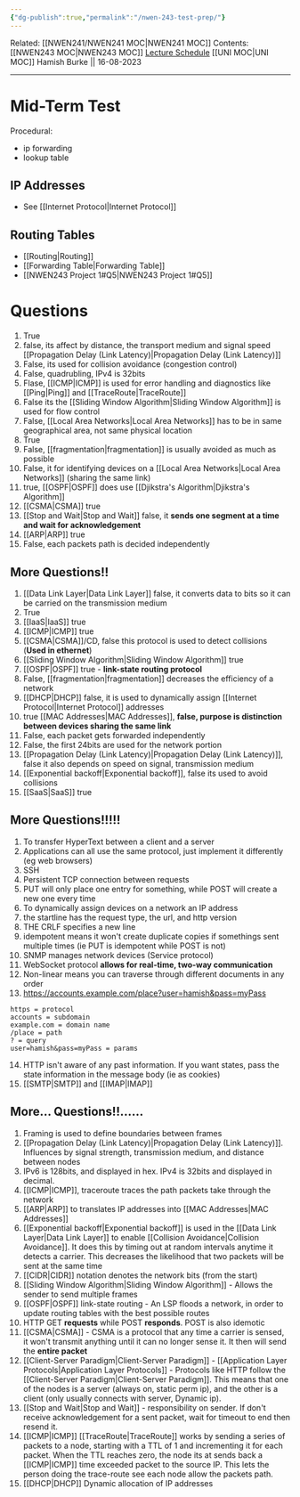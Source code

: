 ```yaml
---
{"dg-publish":true,"permalink":"/nwen-243-test-prep/"}
---
```


Related: [[NWEN241/NWEN241 MOC\|NWEN241 MOC]]
Contents: [[NWEN243 MOC\|NWEN243 MOC]]
[Lecture Schedule](https://ecs.wgtn.ac.nz/Courses/NWEN243_2023T2/LectureSchedule)
[[UNI MOC\|UNI MOC]]
Hamish Burke || 16-08-2023
***

# Mid-Term Test

Procedural:
- ip forwarding
- lookup table

## IP Addresses

- See [[Internet Protocol\|Internet Protocol]]

## Routing Tables

- [[Routing\|Routing]]
- [[Forwarding Table\|Forwarding Table]]
- [[NWEN243 Project 1#Q5\|NWEN243 Project 1#Q5]]

# Questions

1. True
2. false, its affect by distance, the transport medium and signal speed [[Propagation Delay (Link Latency)\|Propagation Delay (Link Latency)]]
3. False, its used for collision avoidance (congestion control)
4. False, quadrubling,  IPv4 is 32bits
5. Flase, [[ICMP\|ICMP]] is used for error handling and diagnostics like [[Ping\|Ping]] and [[TraceRoute\|TraceRoute]]
6. False its the [[Sliding Window Algorithm\|Sliding Window Algorithm]] is used for flow control
7. False, [[Local Area Networks\|Local Area Networks]] has to be in same geographical area, not same physical location
8. True
9. False, [[fragmentation\|fragmentation]] is usually avoided as much as possible
10. False, it for identifying devices on a [[Local Area Networks\|Local Area Networks]] (sharing the same link)
11. true, [[OSPF\|OSPF]] does use [[Djikstra's Algorithm\|Djikstra's Algorithm]]
12. [[CSMA\|CSMA]] true
13. [[Stop and Wait\|Stop and Wait]] false, it **sends one segment at a time and wait for acknowledgement**
14. [[ARP\|ARP]] true
15. False, each packets path is decided independently

## More Questions!!

1. [[Data Link Layer\|Data Link Layer]] false, it converts data to bits so it can be carried on the transmission medium
2. True
3. [[IaaS\|IaaS]] true
4. [[ICMP\|ICMP]] true
5. [[CSMA\|CSMA]]/CD, false this protocol is used to detect collisions (**Used in ethernet**)
6. [[Sliding Window Algorithm\|Sliding Window Algorithm]] true
7. [[OSPF\|OSPF]] true - **link-state routing protocol**
8. False, [[fragmentation\|fragmentation]] decreases the efficiency of a network
9. [[DHCP\|DHCP]] false, it is used to dynamically assign [[Internet Protocol\|Internet Protocol]] addresses
10. true [[MAC Addresses\|MAC Addresses]], **false, purpose is distinction between devices sharing the same link**
11. False, each packet gets forwarded independently
12. False, the first 24bits are used for the network portion
13. [[Propagation Delay (Link Latency)\|Propagation Delay (Link Latency)]], false it also depends on speed on signal, transmission medium
14. [[Exponential backoff\|Exponential backoff]], false its used to avoid collisions
15. [[SaaS\|SaaS]] true

## More Questions!!!!!

1. To transfer HyperText between a client and a server
2. Applications can all use the same protocol, just implement it differently (eg web browsers)
3. SSH
4. Persistent TCP connection between requests
5. PUT will only place one entry for something, while POST will create a new one every time
6. To dynamically assign devices on a network an IP address
7. the startline has the request type, the url, and http version
8. THE CRLF specifies a new line
9. idempotent means it won't create duplicate copies if somethings sent multiple times (ie PUT is idempotent while POST is not)
10. SNMP manages network devices (Service protocol)
11. WebSocket protocol **allows for real-time, two-way communication**
12. Non-linear means you can traverse through different documents in any order
13. <https://accounts.example.com/place?user=hamish&pass=myPass>

```
https = protocol
accounts = subdomain
example.com = domain name
/place = path
? = query
user=hamish&pass=myPass = params
```

14. HTTP isn't aware of any past information. If you want states, pass the state information in the message body (ie as cookies)
15. [[SMTP\|SMTP]] and [[IMAP\|IMAP]]

## More... Questions!!......

1. Framing is used to define boundaries between frames
2. [[Propagation Delay (Link Latency)\|Propagation Delay (Link Latency)]]. Influences by signal strength, transmission medium, and distance between nodes
3. IPv6 is 128bits, and displayed in hex. IPv4 is 32bits and displayed in decimal.
4. [[ICMP\|ICMP]], traceroute traces the path packets take through the network 
5. [[ARP\|ARP]] to translates IP addresses into [[MAC Addresses\|MAC Addresses]]
6. [[Exponential backoff\|Exponential backoff]] is used in the [[Data Link Layer\|Data Link Layer]] to enable [[Collision Avoidance\|Collision Avoidance]]. It does this by timing out at random intervals anytime it detects a carrier. This decreases the likelihood that two packets will be sent at the same time
7. [[CIDR\|CIDR]] notation denotes the network bits (from the start)
8. [[Sliding Window Algorithm\|Sliding Window Algorithm]] - Allows the sender to send multiple frames
9. [[OSPF\|OSPF]] link-state routing - An LSP floods a network, in order to update routing tables with the best possible routes
10. HTTP GET **requests** while POST **responds**. POST is also idemotic
11. [[CSMA\|CSMA]] - CSMA is a protocol that any time a carrier is sensed, it won't transmit anything until it can no longer sense it. It then will send the **entire packet**
12. [[Client-Server Paradigm\|Client-Server Paradigm]] - [[Application Layer Protocols\|Application Layer Protocols]] - Protocols like HTTP follow the [[Client-Server Paradigm\|Client-Server Paradigm]]. This means that one of the nodes is a server (always on, static perm ip), and the other is a client (only usually connects with server, Dynamic ip).
13. [[Stop and Wait\|Stop and Wait]] - responsibility on sender. If don't receive acknowledgement for a sent packet, wait for timeout to end then resend it.
14. [[ICMP\|ICMP]] [[TraceRoute\|TraceRoute]] works by sending a series of packets to a node, starting with a TTL of 1 and incrementing it for each packet. When the TTL reaches zero, the node its at sends back a [[ICMP\|ICMP]] time exceeded packet to the source IP. This lets the person doing the trace-route see each node allow the packets path.
15. [[DHCP\|DHCP]] Dynamic allocation of IP addresses
